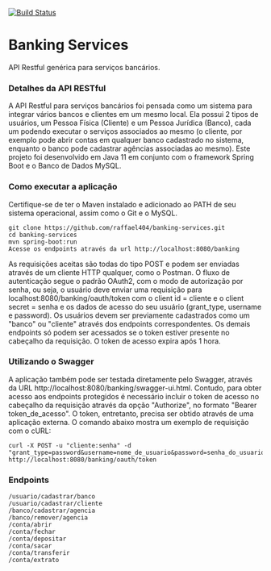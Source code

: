 [![Build Status](https://travis-ci.org/raffael404/banking-services.svg?branch=master)](https://travis-ci.org/raffael404/banking-services)

# Banking Services
API Restful genérica para serviços bancários.

### Detalhes da API RESTful
A API Restful para serviços bancários foi pensada como um sistema para integrar vários bancos e clientes em um mesmo local. Ela possui 2 tipos de usuários, um Pessoa Física (Cliente) e um Pessoa Jurídica (Banco), cada um podendo executar o serviços associados ao mesmo (o cliente, por exemplo pode abrir contas em qualquer banco cadastrado no sistema, enquanto o banco pode cadastrar agências associadas ao mesmo). Este projeto foi desenvolvido em Java 11 em conjunto com o framework Spring Boot e o Banco de Dados MySQL.

### Como executar a aplicação
Certifique-se de ter o Maven instalado e adicionado ao PATH de seu sistema operacional, assim como o Git e o MySQL.
```
git clone https://github.com/raffael404/banking-services.git
cd banking-services
mvn spring-boot:run
Acesse os endpoints através da url http://localhost:8080/banking
```
As requisições aceitas são todas do tipo POST e podem ser enviadas através de um cliente HTTP qualquer, como o Postman. O fluxo de autenticação segue o padrão OAuth2, com o modo de autorização por senha, ou seja, o usuário deve enviar uma requisição para localhost:8080/banking/oauth/token com o client id = cliente e o client secret = senha e os dados de acesso do seu usuário (grant_type, username e password). Os usuários devem ser previamente cadastrados como um "banco" ou "cliente" através dos endpoints correspondentes. Os demais endpoints só podem ser acessados se o token estiver presente no cabeçalho da requisição. O token de acesso expira após 1 hora.

### Utilizando o Swagger
A aplicação também pode ser testada diretamente pelo Swagger, através da URL http://localhost:8080/banking/swagger-ui.html. Contudo, para obter acesso aos endpoints protegidos é necessário incluir o token de acesso no cabeçalho da requisição através da opção "Authorize", no formato "Bearer token_de_acesso". O token, entretanto, precisa ser obtido através de uma aplicação externa. O comando abaixo mostra um exemplo de requisição com o cURL:
```
curl -X POST -u "cliente:senha" -d "grant_type=password&username=nome_de_usuario&password=senha_do_usuario" http://localhost:8080/banking/oauth/token
```

### Endpoints
```
/usuario/cadastrar/banco
/usuario/cadastrar/cliente
/banco/cadastrar/agencia
/banco/remover/agencia
/conta/abrir
/conta/fechar
/conta/depositar
/conta/sacar
/conta/transferir
/conta/extrato
```